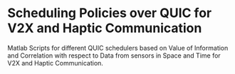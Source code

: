 # Scheduling Policies over QUIC for V2X and Haptic Communication
Matlab Scripts for different QUIC schedulers based on Value of Information and Correlation with respect to Data from sensors in Space and Time for V2X and Haptic Communication.
